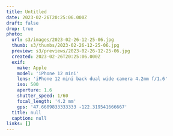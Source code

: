 ```yaml
---
title: Untitled
date: 2023-02-26T20:25:06.000Z
draft: false
drop: true
photo:
  url: s3/images/2023-02-26-12-25-06.jpg
  thumb: s3/thumbs/2023-02-26-12-25-06.jpg
  preview: s3/previews/2023-02-26-12-25-06.jpg
  created: 2023-02-26T20:25:06.000Z
  exif:
    make: Apple
    model: 'iPhone 12 mini'
    lens: 'iPhone 12 mini back dual wide camera 4.2mm f/1.6'
    iso: 500
    aperture: 1.6
    shutter_speed: 1/60
    focal_length: '4.2 mm'
    gps: '47.6609833333333 -122.319541666667'
  title: null
  caption: null
links: []
---
```

